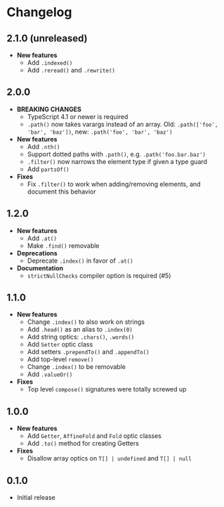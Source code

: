 # Changelog

## 2.1.0 (unreleased)

- **New features**
  - Add `.indexed()`
  - Add `.reread()` and `.rewrite()`

## 2.0.0

- **BREAKING CHANGES**
  - TypeScript 4.1 or newer is required
  - `.path()` now takes varargs instead of an array. Old: `.path(['foo', 'bar', 'baz'])`, new: `.path('foo', 'bar', 'baz')`
- **New features**
  - Add `.nth()`
  - Support dotted paths with `.path()`, e.g. `.path('foo.bar.baz')`
  - `.filter()` now narrows the element type if given a type guard
  - Add `partsOf()`
- **Fixes**
  - Fix `.filter()` to work when adding/removing elements, and document this
    behavior

## 1.2.0

- **New features**
  - Add `.at()`
  - Make `.find()` removable
- **Deprecations**
  - Deprecate `.index()` in favor of `.at()`
- **Documentation**
  - `strictNullChecks` compiler option is required (#5)

## 1.1.0

- **New features**
  - Change `.index()` to also work on strings
  - Add `.head()` as an alias to `.index(0)`
  - Add string optics: `.chars()`, `.words()`
  - Add `Setter` optic class
  - Add setters `.prependTo()` and `.appendTo()`
  - Add top-level `remove()`
  - Change `.index()` to be removable
  - Add `.valueOr()`
- **Fixes**
  - Top level `compose()` signatures were totally screwed up

## 1.0.0

- **New features**
  - Add `Getter`, `AffineFold` and `Fold` optic classes
  - Add `.to()` method for creating Getters
- **Fixes**
  - Disallow array optics on `T[] | undefined` and `T[] | null`

## 0.1.0

- Initial release
